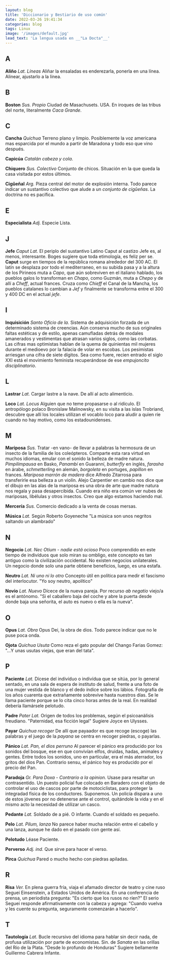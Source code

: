 ```yaml
---
layout: blog
title: 'Diccionario y Bestiario de uso común'
date: 2022-03-26 19:41:34
categories: blog
tags: Linux
image: '/images/default.jpg'
lead_text: 'La lengua usada en __"La Docta"__'
---
```


## A

**Aliño** *Lat. Líneas*  Aliñar la ensaladas es enderezarla, ponerla en una línea.  Alinear, ajustarlo a la línea.

## B

**Boston** *Sus. Propio* Ciudad de Masachusets. USA.  En iroques de las tribus del norte, literalmente *Caca Grande*.

## C

**Cancha** *Quichua*  Terreno plano y limpio.  Posiblemente la voz americana mas esparcida por el mundo a partir de Maradona y todo eso que vino después.

**Capicúa** *Catalán cabeza y cola*.

**Chiquero** *Sus. Colectivo* Conjunto de chicos. Situación en la que queda la casa visitada por estos últimos.

**Cigûeñal** *Arg.*  Pieza central del motor de explosión interna. Todo parece indicar un sustantivo colectivo que alude a un *conjunto de cigûeñas*.  La doctrina no es pacífica.

## E

**Especialista** *Adj.* Especie Lista.

## J

**Jefe** *Caput Lat.*  El periplo del sustantivo Latino Caput al castizo Jefe es, al menos, interesante.  Boges sugiere que toda etimología, es feliz per se.  **Caput** surge en tiempos de la república romana alrededor del 300 AC.  El latín se desplaza por todo el mediterraneo, en su subida pasa y a la altura de los Pirineos muta a *Capo*, que aún sobreviven en el italiano hablado, los pueblos galos lo transforman en *Chapo*, como Guzmán, muta a *Chepo* y de allí a *Cheff*, actual frances.  Cruza como *Chieff* el Canal de la Mancha, los pueblos catalanes lo cambian a *Jef* y finalmente se transforma entre el 300 y 400 DC en el actual *jefe*.

## I

**Inquisición** *Santo Oficio de la.*  Sistema de adquisición forzada de un determinado sistema de creencias.  Aún conserva mucho de sus originales faltas estéticas y de estilo, apenas camufladas detrás de modales amanerados y vestimentas que atrasan varios siglos, como las corbatas.  Las cifras mas optimistas hablan de la quema de quinientas mil mujeres durante el medioevo por la falacia de volar en escobas.  Los pesimistas arriesgan una cifra de siete dígitos.  Sea como fuere, recien entrado el siglo XXI está el movimiento feminista recuperándose de ese *empujoncito disciplinatorio*.  

## L

**Lastrar** *Lat.*  Cargar lastre a la nave.  De allí al acto alimenticio.

**Loco** *Lat. Locus*  Alguien que no teme propasarse o al ridículo.  El antropólogo polaco Bronislaw Malinowsky, en su visita a las islas Trobriand, descubre que allí los locales utilizan el vocablo loco para aludir a quien ríe cuando no hay motivo, como los estadounidenses.

## M

**Mariposa** *Sus.*  Tratar -en vano- de llevar a palabras la hermosura de un insecto de la familia de los coleópteros.  Comparte esta rara virtud en muchos idiomas, emular con el sonido la belleza de madre natura.  *Pimpilimpausa* en Basko, *Panambí* en Guaranní, *butterfly* en inglés, *farasha* en árabe, *schmetterling* en alemán, *borgoleta* en portuges, *papillon* en frances.   *Mariposa marrón de madera* dice Alfredo Zitarrosa para transferirle esa belleza a un violín.  Alejo Carpentier en cambio nos dice que el dibujo en las alas de la mariposa es una obra de arte que madre natura nos regala y pasa desapercibida.   Cuando era niño era común ver nubes de mariposas, libélulas y otros insectos.  Creo que algo estamos haciendo mal.

**Mercería** *Sus.*  Comercio dedicado a la venta de cosas mersas.

**Música** *Lat.* Según Roberto Goyeneche "La música son unos negritos saltando un alambrado"

## N

**Negocio** *Lat. Nec Otium - nadie está ocioso* Poco comprendido en este tiempo de indivíduos que solo miran su ombligo, este concepto es tan antiguo como la civilización occidental.  No existen negocios unilaterales.  Un negocio donde solo una parte obtiene beneficios, luego, es una estafa.

**Neutro** *Lat. Ni uno ni lo otro*  Concepto útil en política para medir el fascismo del interlocutor.  "Yo soy neutro, apolítico"   

**Novio** *Lat. Nuevo*  Dícece de la nueva pareja.  Por recurso *ab negatio* viejo/a es el antónomo.  "Si el caballero baja del coche y abre la puerta desde donde baja una señorita, el auto es nuevo o ella es la nueva".

## O

**Opus** *Lat. Obra* Opus Dei, la obra de dios.  Todo parece indicar que no le puse poca onda.

**Ojota** *Quichua Usuta*  Como reza el gato popular del Chango Farias Gomez: "...Y unas usutas viejas, que eran del tata".

## P

**Paciente** *Lat.*  Dícese del indivíduo o indivídua que se sitúa, por lo general sentado, en una sala de espera de instituto de salud, frente a una foto de una mujer vestida de blanco y el dedo índice sobre los lábios.  Fotografía de los años cuarenta que extrañamente sobrevive hasta nuestros días.  Se le llama paciente porque se lo cita cinco horas antes de la real.  En realidad debería llamársele pelotudo.

**Padre** *Pater Lat.*  Origen de todos los problemas, según el psicoanàlisis freudiano.  "Paternidad, esa ficción legal" Sugiere Joyce en Ulysses.

**Payar** *Quichua recoger*  De allí que payaador es que recoge (escoge) las palabras y el juego de la *payana* se centra en recoger piedras, o payarlas.  

**Pánico** *Lat.  Pan, el dios perruno*  Al parecer el pánico era producido por los sonidos del bosque, ese en que convivían elfos, druidas, hadas, animales y gentes.  Entre todos los sonidos, uno en particular, era el más aterrador, los gritos del dios Pan.  Contrario sensu, el pánico hoy es producido por el precio del Pan.

**Paradoja** *Gr. Para Doxa - Contrario a la opinion.* Usase para resaltar un contrasentido.  Un puesto policial fue colocado en Baradero con el objeto de controlar el uso de cascos por parte de motociclistas, para proteger la integradad física de los conductores.  Suponemos.  Un policía dispara a uno de estos jóvenes por no detenerse ante el control, quitándole la vida y en el mismo acto la necesidad de utilizar un casco.

**Pedante** *Lat.*  Soldado de a pié.  O infante.  Cuando el soldado es pequeño.

**Pelo** *Lat. Pilum, lanza*  No parece haber mucha relación entre el cabello y una lanza, aunque he dado en el pasado con gente así.

**Pelotudo**  Léase Paciente.

**Perverso** *Adj. ind.* Que sirve para hacer el verso.

**Pirca** *Quichua*  Pared o mucho hecho con piedras apiladas.

## R

**Risa** *Ver.*  En plena guerra fría, viaja el afamado director de teatro y cine ruso Seguei Einsenstein, a Estados Unidos de América.  En una conferencia de prensa, un periodista pregunta: "Es cierto que los rusos no ríen?" El serio Seguei responde afirmativamente con la cabeza y agrega: "Cuando vuelva y les cuente su pregunta, seguramente comenzarán a hacerlo".

## T

**Tautología** *Lat.*  Bucle recursivo del idioma para hablar sin decir nada, de profusa utilización por parte de economistas.  Sin. de *Sanata* en las orillas del Río de la Plata.  "Desde lo profundo de Honduras" Sugiere bellamente Guillermo Cabrera Infante.
